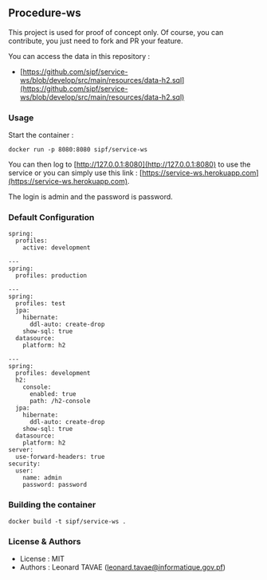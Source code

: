 ## Procedure-ws

This project is used for proof of concept only. Of course, you can contribute, you just need to fork 
and PR your feature.

You can access the data in this repository :

* [https://github.com/sipf/service-ws/blob/develop/src/main/resources/data-h2.sql](https://github.com/sipf/service-ws/blob/develop/src/main/resources/data-h2.sql)

### Usage

Start the container :

```
docker run -p 8080:8080 sipf/service-ws
```

You can then log to [http://127.0.0.1:8080](http://127.0.0.1:8080) to use the service or you can simply use this link : 
 [https://service-ws.herokuapp.com](https://service-ws.herokuapp.com).
 
The login is admin and the password is password.

### Default Configuration

```
spring:
  profiles:
    active: development

---
spring:
  profiles: production

---
spring:
  profiles: test
  jpa:
    hibernate:
      ddl-auto: create-drop
    show-sql: true
  datasource:
    platform: h2

---
spring:
  profiles: development
  h2:
    console:
      enabled: true
      path: /h2-console
  jpa:
    hibernate:
      ddl-auto: create-drop
    show-sql: true
  datasource:
    platform: h2
server:
  use-forward-headers: true
security:
  user:
    name: admin
    password: password
```

### Building the container

```
docker build -t sipf/service-ws .
```

### License & Authors

* License : MIT
* Authors : Leonard TAVAE (leonard.tavae@informatique.gov.pf)

